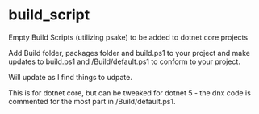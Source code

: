 # build_script
Empty Build Scripts (utilizing psake) to be added to dotnet core projects

Add Build folder, packages folder and build.ps1 to your project and make updates to build.ps1 and /Build/default.ps1 to conform to your project.

Will update as I find things to udpate.

This is for dotnet core, but can be tweaked for dotnet 5 - the dnx code is commented for the most part in /Build/default.ps1.
